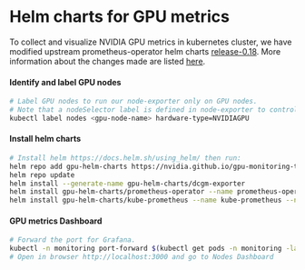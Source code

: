 # Helm charts for GPU metrics

To collect and visualize NVIDIA GPU metrics in kubernetes cluster, we have modified upstream prometheus-operator helm charts [release-0.18](https://github.com/coreos/prometheus-operator/tree/release-0.18/helm). More information about the changes made are listed [here](https://nvidia.github.io/gpu-monitoring-tools/CHANGELOG.md).

#### Identify and label GPU nodes
```sh
# Label GPU nodes to run our node-exporter only on GPU nodes.
# Note that a nodeSelector label is defined in node-exporter to control deploying it on GPU nodes only. 
kubectl label nodes <gpu-node-name> hardware-type=NVIDIAGPU
```

#### Install helm charts
```sh
# Install helm https://docs.helm.sh/using_helm/ then run:
helm repo add gpu-helm-charts https://nvidia.github.io/gpu-monitoring-tools/helm-charts
helm repo update
helm install --generate-name gpu-helm-charts/dcgm-exporter
helm install gpu-helm-charts/prometheus-operator --name prometheus-operator --namespace monitoring
helm install gpu-helm-charts/kube-prometheus --name kube-prometheus --namespace monitoring
```

#### GPU metrics Dashboard
```sh
# Forward the port for Grafana.
kubectl -n monitoring port-forward $(kubectl get pods -n monitoring -lapp=kube-prometheus-grafana -ojsonpath='{range .items[*]}{.metadata.name}{"\n"}{end}') 3000 &
# Open in browser http://localhost:3000 and go to Nodes Dashboard
```